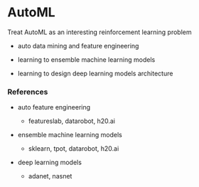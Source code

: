# AutoML
Treat AutoML as an interesting reinforcement learning problem

- auto data mining and feature engineering

- learning to ensemble machine learning models

- learning to design deep learning models architecture


### References

- auto feature engineering
  - featureslab, datarobot, h20.ai

- ensemble machine learning models
  - sklearn, tpot, datarobot, h20.ai

- deep learning models
  - adanet, nasnet
  
